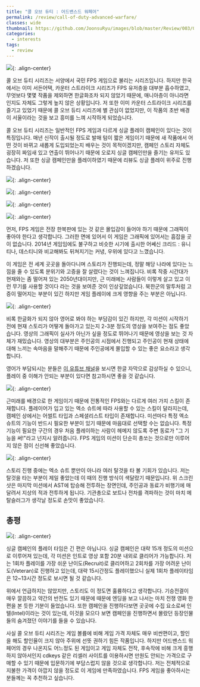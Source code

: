 ```yaml
---
title: "콜 오브 듀티 : 어드밴스드 워페어"
permalink: /review/call-of-duty-advanced-warfare/
classes: wide
thumbnail: https://github.com/JoonsuRyu/images/blob/master/Review/003/00.jpg?raw=true
categories:
  - interests
tags:
  - review
---
```


![](https://github.com/JoonsuRyu/images/blob/master/Review/003/00.jpg?raw=true){: .align-center}

콜 오브 듀티 시리즈는 서양에서 국민 FPS 게임으로 불리는 시리즈입니다. 하지만 한국에서는 이미 서든어택, 카운터 스트라이크 시리즈가 FPS 유저층을 대부분 흡수하였고, 무엇보다 몇몇 작품을 제외하면 한글화조차 되지 않았기 때문에, 매니아층이 아니라면 인지도 자체도 그렇게 높지 않은 상황입니다. 저 또한 이미 카운터 스트라이크 시리즈를 즐기고 있었기 때문에 콜 오브 듀티 시리즈에 별 관심이 없었지만, 이 작품의 초반 배경이 서울이라는 것을 보고 흥미를 느껴 시작하게 되었습니다.

콜 오브 듀티 시리즈는 일반적인 FPS 게임과 다르게 싱글 플레이 캠페인이 있다는 것이 특징입니다. 매년 신작이 출시될 정도로 발매 텀이 짧은 게임이기 때문에 새 작품에서 어떤 것이 바뀌고 새롭게 도입되었는지 배우는 것이 목적이겠지만, 캠페인 스토리 자체도 굉장히 짜임새 있고 연출이 뛰어나기 때문에 오로지 싱글 캠페인만을 즐기는 유저도 있습니다. 저 또한 싱글 캠페인만을 플레이하였기 때문에 리뷰도 싱글 플레이 위주로 진행하겠습니다.

![](https://github.com/JoonsuRyu/images/blob/master/Review/003/01.jpg?raw=true){: .align-center}

![](https://github.com/JoonsuRyu/images/blob/master/Review/003/02.jpg?raw=true){: .align-center}

![](https://github.com/JoonsuRyu/images/blob/master/Review/003/03.jpg?raw=true){: .align-center}

![](https://github.com/JoonsuRyu/images/blob/master/Review/003/04.jpg?raw=true){: .align-center}

먼저, FPS 게임은 전장 한복판에 있는 것 같은 몰입감이 들어야 하기 때문에 그래픽이 좋아야 한다고 생각합니다. 그러한 면에 있어서 이 게임은 그래픽에 있어서는 흠잡을 곳이 없습니다. 2014년 게임임에도 불구하고 비슷한 시기에 출시한 어쎄신 크리드 : 유니티나, 데스티니와 비교해봐도 뒤쳐지기는 커녕, 우위에 있다고 느꼈습니다.

이 게임은 전 세계 곳곳을 돌아다니며 스토리가 진행되는데, 정말 해당 나라에 있다는 느낌을 줄 수 있도록 분위기와 고증을 잘 살렸다는 것이 느껴집니다. 비록 작중 시간대가 현재와는 좀 떨어져 있는 2050년대이지만, 근 미래에는 사람들이 이렇게 살고 있고 이런 무기를 사용할 것이다 라는 것을 보여준 것이 인상깊었습니다. 북한군의 말투처럼 고증이 떨어지는 부분이 있긴 하지만 게임 플레이에 크게 영향을 주는 부분은 아닙니다.

![](https://github.com/JoonsuRyu/images/blob/master/Review/003/05.jpg?raw=true){: .align-center}

비록 한글화가 되지 않아 영어로 봐야 하는 부담감이 있긴 하지만, 각 미션이 시작하기 전에 현재 스토리가 어떻게 돌아가고 있는지 2-3분 정도의 영상을 보여주는 점도 좋았습니다. 영상의 그래픽이 실사가 아닌가 싶을 정도로 뛰어나기 때문에 영상을 보는 것 자체가 재밌습니다. 영상의 대부분은 주인공의 시점에서 진행되고 주인공이 현재 상태에 대해 느끼는 속마음을 말해주기 때문에 주인공에게 몰입할 수 있는 좋은 요소라고 생각합니다.

영어가 부담되시는 분들은 [이 유튜브 채널](https://www.youtube.com/playlist?list=PLCfJNQ1Polt-bUdy2rd2Ai8lJvaCbLENi)을 보시면 한글 자막으로 감상하실 수 있으니, 플레이 중 이해가 안되는 부분이 있다면 참고하시면 좋을 것 같습니다.

![](https://github.com/JoonsuRyu/images/blob/master/Review/003/06.jpg?raw=true){: .align-center}

근미래를 배경으로 한 게임이기 때문에 전통적인 FPS와는 다르게 여러 가지 스킬이 존재합니다. 플레이어가 입고 있는 엑소 슈트에 따라 사용할 수 있는 스킬이 달라지는데, 캠페인 상에서는 어썰트 타입과 스페셜리스트 타입이 존재합니다. 미션마다 특정 엑소 슈트의 기능이 반드시 필요한 부분이 있기 때문에 마음대로 선택할 수는 없습니다. 특정 기능이 필요한 구간의 경우 처음 플레이하는 사람이 헤메지 않도록 주변 동료가 "그 기능을 써!"라고 넌지시 알려줍니다. FPS 게임의 미션이 단순히 총쏘는 것으로만 이루어지 않은 점이 신선해 좋았습니다.

![](https://github.com/JoonsuRyu/images/blob/master/Review/003/07.jpg?raw=true){: .align-center}

스토리 진행 중에는 엑소 슈트 뿐만이 아니라 여러 탈것을 타 볼 기회가 있습니다. 저는 탈것을 타는 부분이 제일 좋았는데 이 때의 진행 방식이 색달랐기 때문입니다. 위 스크린샷은 마지막 미션에서 AST에 탑승해 전투하는 장면인데, 주인공과 동료가 비행기에 매달려서 지상의 적과 전투하게 됩니다. 기관총으로 보트나 전차를 격파하는 것이 마치 메탈슬러그가 생각날 정도로 손맛이 좋았습니다.

## 총평

![](https://github.com/JoonsuRyu/images/blob/master/Review/003/08.png?raw=true){: .align-center}

싱글 캠페인의 플레이 타임은 긴 편은 아닙니다. 싱글 캠페인은 대략 15개 정도의 미션으로 이루어져 있는데, 각 미션은 인트로 영상 포함 20분 내외로 클리어가 가능합니다. 저는 1회차 플레이를 가장 쉬운 난이도(Recruit)로 클리어하고 2회차를 가장 어려운 난이도(Veteran)로 진행하고 있는데, 대략 15시간정도 플레이했으니 실제 1회차 플레이타임은 12~13시간 정도로 보시면 될 것 같습니다.

위에서 언급하지는 않았지만, 스토리도 이 정도면 훌륭하다고 생각합니다. 기승전결이 매우 깔끔하고 약간의 반전도 있기 때문에 때문에 엔딩을 보고 나서는 마치 전쟁 영화 한편을 본 듯한 기분이 들었습니다. 또한 캠페인을 진행하다보면 곳곳에 수집 요소로써 인텔(Intel)이라는 것이 있는데, 이것을 모으다 보면 캠페인을 진행하면서 몰랐던 등장인물들의 숨겨졌던 이야기를 들을 수 있습니다.

사실 콜 오브 듀티 시리즈는 게임 볼륨에 비해 게임 가격 자체도 매우 비싼편이고, 할인을 해도 할인율이 크지 않아 주위에 선뜻 권하기 힘든 작품입니다. 하지만 어드밴스드 워페어의 경우 나온지도 어느정도 된 게임이고 게임 자체도 전작, 후속작에 비해 크게 흥행하지 않아서인지 cdkeys 같은 리셀러 사이트를 이용하시면 만원도 안되는 가격으로 구매할 수 있기 때문에 입문하기에 부담스럽지 않을 것으로 생각합니다. 저는 전체적으로 지불한 가격이 아깝지 않을 정도로 이 게임에 만족하였습니다. FPS 게임을 좋아하시는 분들께는 꼭 추천하고 싶습니다.